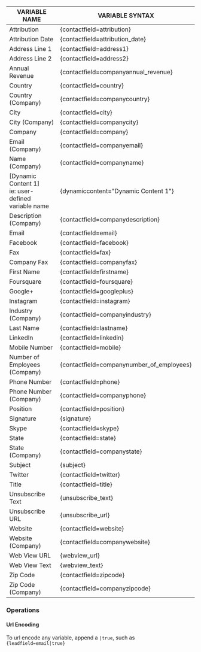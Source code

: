 | **VARIABLE NAME**                                  | **VARIABLE SYNTAX**                       |
|----------------------------------------------------|-------------------------------------------|
| Attribution                                        | {contactfield=attribution}                |
| Attribution Date                                   | {contactfield=attribution_date}           |
| Address Line 1                                     | {contactfield=address1}                   |
| Address Line 2                                     | {contactfield=address2}                   |
| Annual Revenue                                     | {contactfield=companyannual_revenue}      |
| Country                                            | {contactfield=country}                    |
| Country (Company)                                  | {contactfield=companycountry}             |
| City                                               | {contactfield=city}                       |
| City (Company)                                     | {contactfield=companycity}                |
| Company                                            | {contactfield=company}                    |
| Email (Company)                                    | {contactfield=companyemail}               |
| Name (Company)                                     | {contactfield=companyname}                |
| [Dynamic Content 1]<br>ie: user-defined variable name | {dynamiccontent="Dynamic Content 1"}      |
| Description (Company)                              | {contactfield=companydescription}         |
| Email                                              | {contactfield=email}                      |
| Facebook                                           | {contactfield=facebook}                   |
| Fax                                                | {contactfield=fax}                        |
| Company Fax                                        | {contactfield=companyfax}                 |
| First Name                                         | {contactfield=firstname}                  |
| Foursquare                                         | {contactfield=foursquare}                 |
| Google+                                            | {contactfield=googleplus}                 |
| Instagram                                          | {contactfield=instagram}                  |
| Industry (Company)                                 | {contactfield=companyindustry}            |
| Last Name                                          | {contactfield=lastname}                   |
| LinkedIn                                           | {contactfield=linkedin}                   |
| Mobile Number                                      | {contactfield=mobile}                     |
| Number of Employees (Company)                      | {contactfield=companynumber_of_employees} |
| Phone Number                                       | {contactfield=phone}                      |
| Phone Number (Company)                             | {contactfield=companyphone}               |
| Position                                           | {contactfield=position}                   |
| Signature                                          | {signature}                               |
| Skype                                              | {contactfield=skype}                      |
| State                                              | {contactfield=state}                      |
| State (Company)                                    | {contactfield=companystate}               |
| Subject                                            | {subject}                                 |
| Twitter                                            | {contactfield=twitter}                    |
| Title                                              | {contactfield=title}                      |
| Unsubscribe Text                                   | {unsubscribe_text}                        |
| Unsubscribe URL                                    | {unsubscribe_url}                         |
| Website                                            | {contactfield=website}                    |
| Website (Company)                                  | {contactfield=companywebsite}             |
| Web View URL                                       | {webview_url}                             |
| Web View Text                                      | {webview_text}                            |
| Zip Code                                           | {contactfield=zipcode}                    |
| Zip Code (Company)                                 | {contactfield=companyzipcode}             |

### Operations

#### Url Encoding

To url encode any variable, append a `|true`, such as `{leadfield=email|true}`
